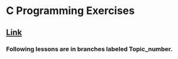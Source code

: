 # C Programming Exercises

## [Link](https://www.w3resource.com/c-programming-exercises/)

### Following lessons are in branches labeled Topic_number.

